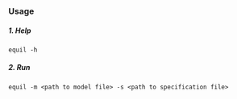 ### Usage ###

##### 1. Help
~~~
equil -h
~~~

##### 2. Run
~~~
equil -m <path to model file> -s <path to specification file>
~~~



